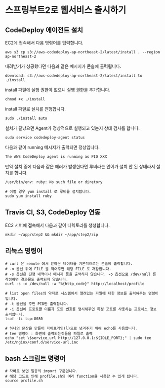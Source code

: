 # 스프링부트2로 웹서비스 출시하기

## CodeDeploy 에이전트 설치

EC2에 접속해서 다음 명령어를 입력합니다.

```shell
aws s3 cp s3://aws-codedeploy-ap-northeast-2/latest/install . --region ap-northeast-2
```

내려받기가 성공했다면 다음과 같은 메시지가 콘솔에 출력됩니다.

```shell
download: s3://aws-codedeploy-ap-northeast-2/latest/install to ./install
```

install 파일에 실행 권한이 없으니 실행 권한을 추가합니다.

```shell
chmod +x ./install
```

install 파일로 설치를 진행합니다.

```shell
sudo ./install auto
```

설치가 끝났으면 Agent가 정상적으로 실행되고 있는지 상태 검사를 합니다.

```shell
sudo service codedeploy-agent status
```

다음과 같이 running 메시지가 출력되면 정상입니다.

```shell
The AWS CodeDeploy agent is running as PID XXX
```

만약 설치 중에 다음과 같은 에러가 발생한다면 루비라는 언어가 설치 안 된 상태라서 설치를 합니다.

```shell
/usr/bin/env: ruby: No such file or diretory

# 이럴 경우 yum install 로 루비를 설치합니다.
sudo yum install ruby
```

## Travis CI, S3, CodeDeploy 연동

EC2 서버에 접속해서 다음과 같이 디렉토리를 생성합니다.

```shell
mkdir ~/app/step2 && mkdir ~/app/step2/zip
```

## 리눅스 명령어

```shell
# curl 은 remote 에서 받아온 데이터를 기본적으로는 콘솔에 출력합니다.
# -o 옵션 뒤에 FILE 을 적어주면 해당 FILE 로 저장합니다.
# -s 옵션은 진행 내역이나 메시지 등을 출력하지 않습니다. -o 옵션으로 /dev/null 를 작성하면 결과물도 출력되지 않습니다.
curl -s -o /dev/null -w "%{http_code}" http://localhost/profile

# list open files의 약자로 시스템에서 열려있는 파일에 대한 정보를 출력해주는 명령어입니다.
# -t 옵션을 주면 PID만 출력합니다.
# -i 옵션에 프로토콜 이름과 포트 번호를 명시해주면 특정 포트를 사용하는 프로세스 정보 출력합니다.
lsof -ti tcp:8080

# 하나의 문장을 만들어 파이프라인(l)으로 넘겨주기 위해 echo를 사용합니다.
# tee 명령어 : 화면에 출력되는것들을 파일로 출력
echo "set \$service_url http://127.0.0.1:${IDLE_PORT};" | sudo tee /etc/nginx/conf.d/service-url.inc 
```

## bash 스크립트 명령어

```shell
# 자바로 보면 일종의 import 구문입니다.
# 해당 코드로 인해 profile.sh의 여러 function을 사용할 수 있게 됩니다.
source profile.sh
```